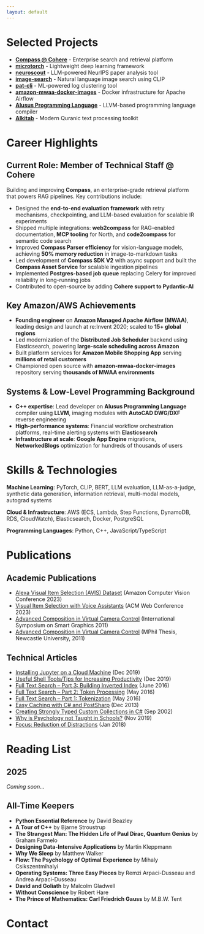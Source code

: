 ```yaml
---
layout: default
---
```


# Selected Projects

- **[Compass @ Cohere](https://cohere.com/compass)** - Enterprise search and retrieval platform
- **[microtorch](https://github.com/rafidka/microtorch)** - Lightweight deep learning framework
- **[neuroscout](https://github.com/rafidka/neuroscout)** - LLM-powered NeurIPS paper analysis tool
- **[image-search](https://github.com/rafidka/image-search-with-human-language)** - Natural language image search using CLIP
- **[pat-cli](https://github.com/rafidka/pat-cli)** - ML-powered log clustering tool
- **[amazon-mwaa-docker-images](https://github.com/aws/amazon-mwaa-docker-images)** - Docker infrastructure for Apache Airflow
- **[Alusus Programming Language](https://github.com/Alusus/Alusus)** - LLVM-based programming language compiler
- **[Alkitab](https://github.com/rafidka/alkitab)** - Modern Quranic text processing toolkit

# Career Highlights

## Current Role: Member of Technical Staff @ Cohere

Building and improving **Compass**, an enterprise-grade retrieval platform that powers RAG pipelines. Key contributions include:

- Designed the **end-to-end evaluation framework** with retry mechanisms, checkpointing, and LLM-based evaluation for scalable IR experiments
- Shipped multiple integrations: **web2compass** for RAG-enabled documentation, **MCP tooling** for North, and **code2compass** for semantic code search
- Improved **Compass Parser efficiency** for vision-language models, achieving **50% memory reduction** in image-to-markdown tasks
- Led development of **Compass SDK V2** with async support and built the **Compass Asset Service** for scalable ingestion pipelines
- Implemented **Postgres-based job queue** replacing Celery for improved reliability in long-running jobs
- Contributed to open-source by adding **Cohere support to Pydantic-AI**

## Key Amazon/AWS Achievements

- **Founding engineer** on **Amazon Managed Apache Airflow (MWAA)**, leading design and launch at re:Invent 2020; scaled to **15+ global regions**
- Led modernization of the **Distributed Job Scheduler** backend using Elasticsearch, powering **large-scale scheduling across Amazon**
- Built platform services for **Amazon Mobile Shopping App** serving **millions of retail customers**
- Championed open source with **amazon-mwaa-docker-images** repository serving **thousands of MWAA environments**

## Systems & Low-Level Programming Background

- **C++ expertise**: Lead developer on **Alusus Programming Language** compiler using **LLVM**, imaging modules with **AutoCAD DWG/DXF** reverse engineering
- **High-performance systems**: Financial workflow orchestration platforms, real-time alerting systems with **Elasticsearch**
- **Infrastructure at scale**: **Google App Engine** migrations, **NetworkedBlogs** optimization for hundreds of thousands of users

# Skills & Technologies

**Machine Learning**: PyTorch, CLIP, BERT, LLM evaluation, LLM-as-a-judge, synthetic data generation, information retrieval, multi-modal models, autograd systems

**Cloud & Infrastructure**: AWS (ECS, Lambda, Step Functions, DynamoDB, RDS, CloudWatch), Elasticsearch, Docker, PostgreSQL

**Programming Languages**: Python, C++, JavaScript/TypeScript

# Publications

## Academic Publications

- [Alexa Visual Item Selection (AVIS) Dataset](https://www.amazon.science/publications/visual-item-selection-with-voice-assistants) (Amazon Computer Vision Conference 2023)
- [Visual Item Selection with Voice Assistants](https://www.amazon.science/publications/visual-item-selection-with-voice-assistants) (ACM Web Conference 2023)
- [Advanced Composition in Virtual Camera Control](https://link.springer.com/chapter/10.1007/978-3-642-22571-0_2) (International Symposium on Smart Graphics 2011)
- [Advanced Composition in Virtual Camera Control](https://books.google.ca/books/about/Advanced_Composition_in_Virtual_Camera_C.html?id=Aa5atwAACAAJ&redir_esc=y) (MPhil Thesis, Newcastle University, 2011)

## Technical Articles

- [Installing Jupyter on a Cloud Machine](https://medium.com/@rafidka/installing-jupyter-on-a-cloud-machine-1671e75d2e01) (Dec 2019)
- [Useful Shell Tools/Tips for Increasing Productivity](https://medium.com/@rafidka/useful-shell-tools-for-increasing-productivity-16d96d53b466) (Dec 2019)
- [Full Text Search – Part 3: Building Inverted Index](https://rafidka.wordpress.com/2016/06/05/full-text-search-part-3-building-inverted-index/) (June 2016)
- [Full Text Search – Part 2: Token Processing](https://rafidka.wordpress.com/2016/05/15/full-text-search-part-2-token-processing/) (May 2016)
- [Full Text Search – Part 1: Tokenization](https://rafidka.wordpress.com/2016/05/14/full-text-search-part-1-tokenization/) (May 2016)
- [Easy Caching with C# and PostSharp](https://www.codeproject.com/Articles/696774/Easy-Caching-with-Csharp-and-PostSharp) (Dec 2013)
- [Creating Strongly Typed Custom Collections in C#](https://www.c-sharpcorner.com/article/creating-strongly-typed-custom-collections-in-C-Sharp/) (Sep 2002)
- [Why is Psychology not Taught in Schools?](https://medium.com/@rafidka/why-is-psychology-not-taught-in-schools-d219d2f681f1) (Nov 2019)
- [Focus: Reduction of Distractions](https://rafidka.wordpress.com/2018/01/29/focus-reduction-of-distractions/) (Jan 2018)

# Reading List

## 2025

_Coming soon..._

## All-Time Keepers

- **Python Essential Reference** by David Beazley
- **A Tour of C++** by Bjarne Stroustrup  
- **The Strangest Man: The Hidden Life of Paul Dirac, Quantum Genius** by Graham Farmelo
- **Designing Data-Intensive Applications** by Martin Kleppmann
- **Why We Sleep** by Matthew Walker
- **Flow: The Psychology of Optimal Experience** by Mihaly Csikszentmihalyi
- **Operating Systems: Three Easy Pieces** by Remzi Arpaci-Dusseau and Andrea Arpaci-Dusseau
- **David and Goliath** by Malcolm Gladwell
- **Without Conscience** by Robert Hare
- **The Prince of Mathematics: Carl Friedrich Gauss** by M.B.W. Tent

# Contact

<div id="email-contact"></div>

<script>
document.addEventListener('DOMContentLoaded', function() {
    const emailDiv = document.getElementById('email-contact');
    const email = 'me@rafid.ai';
    emailDiv.innerHTML = `Feel free to reach out: <a href="mailto:${email}">${email}</a>`;
});
</script>
